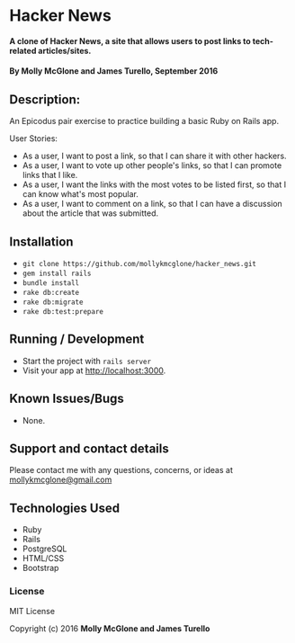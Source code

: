 # Hacker News 

#### A clone of Hacker News, a site that allows users to post links to tech-related articles/sites.

#### By Molly McGlone and James Turello, September 2016

## Description:

An Epicodus pair exercise to practice building a basic Ruby on Rails app.

User Stories:
* As a user, I want to post a link, so that I can share it with other hackers.
* As a user, I want to vote up other people's links, so that I can promote links that I like.
* As a user, I want the links with the most votes to be listed first, so that I can know what's most popular.
* As a user, I want to comment on a link, so that I can have a discussion about the article that was submitted.

## Installation

* `git clone https://github.com/mollykmcglone/hacker_news.git`
* `gem install rails`
* `bundle install`
* `rake db:create`
* `rake db:migrate`
* `rake db:test:prepare`

## Running / Development

* Start the project with `rails server`
* Visit your app at [http://localhost:3000](http://localhost:3000).

## Known Issues/Bugs

* None.

## Support and contact details

Please contact me with any questions, concerns, or ideas at mollykmcglone@gmail.com

## Technologies Used

* Ruby
* Rails
* PostgreSQL
* HTML/CSS
* Bootstrap

### License

MIT License

Copyright (c) 2016  **Molly McGlone and James Turello**
